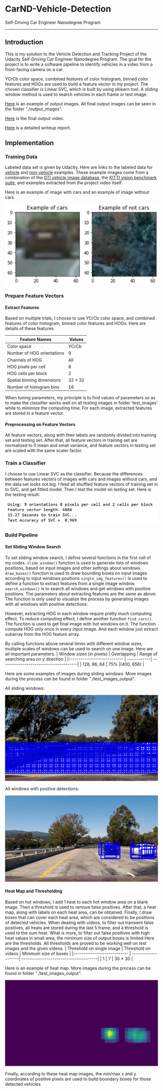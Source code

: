 # CarND-Vehicle-Detection # 
Self-Driving Car Engineer Nanodegree Program

---

## Introduction ##

This is my solution to the Vehicle Detection and Tracking Project of the Udacity Self-Driving Car Engineer Nanodegree Program. The goal for the project is to write a software pipeline to identify vehicles in a video from a front-facing camera on a car.

YCrCb color space, combined features of color histogram, binned color features and HOGs are used to build a feature vector in my project. The chosen classifier is Linear SVC, which is built by using sklearn tool. A sliding window method is used to search vehicles in each frame or test image.

[Here](./examples/test4.jpg) is an example of output images. All final output images can be seen in the folder "./output_images".

[Here](./test_videos_output/project_video_output.mp4) is the final output video.

[Here](./writeup.pdf) is a detailed writeup report.

## Implementation ##

[image1]: ./examples/rawdataset.JPG "data set example"
[image2]: ./examples/testing_result.png "testing result"
[image3]: ./examples/all_windows.jpg "all window"
[image4]: ./examples/all_windows_positive_detections.png "All windows positive detections"
[image5]: ./examples/heatmap.jpg "Heat map"

### Training Data ###

Labeled data set is given by Udacity. Here are links to the labeled data for [vehicle](https://s3.amazonaws.com/udacity-sdc/Vehicle_Tracking/vehicles.zip) and [non-vehicle](https://s3.amazonaws.com/udacity-sdc/Vehicle_Tracking/non-vehicles.zip) examples.  These example images come from a combination of the [GTI vehicle image database](http://www.gti.ssr.upm.es/data/Vehicle_database.html), the [KITTI vision benchmark suite](http://www.cvlibs.net/datasets/kitti/), and examples extracted from the project video itself.

Here is an example of image with cars and an example of image without cars.

![data set example][image1]

### Prepare Feature Vectors ###

#### Extract Features ####

Based on multiple trials, I choose to use YCrCb color space, and combined features of color histogram, binned color features and HOGs. Here are details of these features.

| Feature Names              | Values   |
|--------------------------- | ---------|
| Color space                | YCrCb    |
| Number of HOG orientations | 9        | 
| Channels of HOG            | All      |
| HOG pixels per cell        | 8        |
| HOG cells per block        | 2        |
| Spatial binning dimensions | 32 * 32  |
| Number of histogram bins   | 16       |

When tuning parameters, my principle is to find values of parameters so as to make the classifier works well on all testing images in folder ‘test_images’ while to minimize the computing time.
For each image, extracted features are stored in a feature vector.

#### Preprocessing on Feature Vectors ####

All feature vectors, along with their labels are randomly divided into training set and testing set.
After that, all feature vectors in training set are normalized to 0 mean and small variance, and feature vectors in testing set are scaled with the same scaler factor.

### Train a Classifier ###

I choose to use Linear SVC as the classifier. Because the differences between features vectors of images with cars and images without cars, and the data set looks not big.
I feed all shuffled feature vectors of training set in to SVC, and get fitted model. Then I test the model on testing set. Here is the testing result.

![testing_result][image2]

### Build Pipeline ###

#### Set Sliding Window Search ####

To set sliding window search, I define several functions in the first cell of my codes.
`slide_window()` function is used to generate lists of windows positions, based on input images and other settings about windows.
`draw_boxes()` function is used to draw bounding boxes on input images according to input windows positions
`single_img_features()` is used to define a function to extract features from a single image window.
`search_windows()` is to search all windows and get windows with positive positions. The parameters about extracting features are the same as above. The function is only used to visualize the process by generating images with all windows with positive detections. 

However, extracting HOG in each window require pretty much computing effect. To reduce computing effect, I define another function `find_cars()`. The function is used to get final image with hot windows on it. The function compute HOG only once in every input image. And each window just extract subarray from the HOG feature array.

By calling functions above several times with different window sizes, multiple scales of windows can be used to search on one image.
Here are all important parameters.
| Window sizes (in pixels)    | Overlapping | Range of searching area on y direction |
|---------------------------- | ------------| ---------------------------------------|
| 128, 96, 64                 | 75%         |(400, 656)                              |

Here are some examples of images during sliding windows. More images during the process can be found in folder "./test_images_output".

All sliding windows:

![All windows][image3]

All windows with positive detections:

![All windows_positive_detections][image4]

#### Heat Map and Thresholding ####

Based on hot windows, I add 1 heat to each hot window area on a blank image. Then a threshold is used to remove false positives. After that, a heat map, along with labels on each heat area, can be obtained. Finally, I draw boxes that can cover each heat area, which are considered to be positions of detected vehicles.
When dealing with videos, to filter out transient false positives, all heats are stored during the last 5 frame, and a threshold is used to the sum heat.
What is more, to filter out false positives with high heat values in small area, the minimum size of output boxes is limited 
Here are the thresholds. All thresholds are proved to be working well on test images and the given videos.
| Threshold on single image   | Threshold on videos | Minimum size of boxes                  |
|---------------------------- | --------------------| ---------------------------------------|
|  1                          | 7                   | 30 * 30                                |

Here is an example of heat map. More images during the process can be found in folder "./test_images_output".

![Heat Map][image5]

Finally, according to these heat map images, the min/max x and y coordinates of positive pixels are used to build boundary boxes for those detected vehicles.
